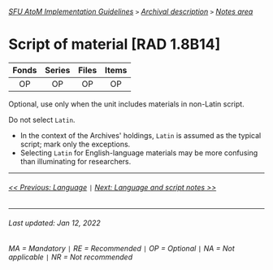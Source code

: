 ###### [SFU AtoM Implementation Guidelines](../README.md) `>` [Archival description](overview.md) `>` [Notes area](overview.md#notes-area)

# Script of material [RAD 1.8B14]
| Fonds 	| Series 	| Files 	| Items 	|
|:-----:	|:------:	|:-----:	|:-----:	|
|   OP    |   OP    |   OP  	|   OP  	|

Optional, use only when the unit includes materials in non-Latin script.

Do not select `Latin`.
- In the context of the Archives' holdings, `Latin` is assumed as the typical script; mark only the exceptions.
- Selecting `Latin` for English-language materials may be more confusing than illuminating for researchers.

---
###### [<< Previous: Language](language.md) `|` [Next: Language and script notes >>](language-and-script-notes.md)
---
###### Last updated: Jan 12, 2022
###### MA = Mandatory `|` RE = Recommended `|` OP = Optional `|` NA = Not applicable `|` NR = Not recommended
